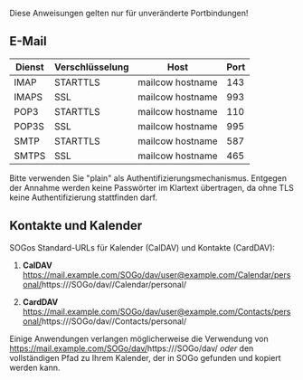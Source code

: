 Diese Anweisungen gelten nur für unveränderte Portbindungen!

## E-Mail
|Dienst|Verschlüsselung|Host|Port|
|--- |--- |--- |--- |
|IMAP|STARTTLS|<span class="client_variables_available"> <code><span class="client_var_host"></span><span class="client_var_port"></span></code></span><span class="client_variables_unavailable">mailcow hostname</span>|143|
|IMAPS|SSL|<span class="client_variables_available"> <code><span class="client_var_host"></span><span class="client_var_port"></span></code></span><span class="client_variables_unavailable">mailcow hostname</span>|993|
|POP3|STARTTLS|<span class="client_variables_available"> <code><span class="client_var_host"></span><span class="client_var_port"></span></code></span><span class="client_variables_unavailable">mailcow hostname</span>|110|
|POP3S|SSL|<span class="client_variables_available"> <code><span class="client_var_host"></span><span class="client_var_port"></span></code></span><span class="client_variables_unavailable">mailcow hostname</span>|995|
|SMTP|STARTTLS|<span class="client_variables_available"> <code><span class="client_var_host"></span><span class="client_var_port"></span></code></span><span class="client_variables_unavailable">mailcow hostname</span>|587|
|SMTPS|SSL|<span class="client_variables_available"> <code><span class="client_var_host"></span><span class="client_var_port"></span></code></span><span class="client_variables_unavailable">mailcow hostname</span>|465|

Bitte verwenden Sie "plain" als Authentifizierungsmechanismus. Entgegen der Annahme werden keine Passwörter im Klartext übertragen, da ohne TLS keine Authentifizierung stattfinden darf.

## Kontakte und Kalender

SOGos Standard-URLs für Kalender (CalDAV) und Kontakte (CardDAV):

1. **CalDAV**  <span class="client_variables_unavailable">https://mail.example.com/SOGo/dav/user@example.com/Calendar/personal/</span><span class="client_variables_available">https://<span class="client_var_host"></span>/SOGo/dav/<span class="client_var_email"></span>/Calendar/personal/</span>

2. **CardDAV**  <span class="client_variables_unavailable">https://mail.example.com/SOGo/dav/user@example.com/Contacts/personal/</span><span class="client_variables_available">https://<span class="client_var_host"></span>/SOGo/dav/<span class="client_var_email"></span>/Contacts/personal/</span>

Einige Anwendungen verlangen möglicherweise die Verwendung von <span class="client_variables_unavailable">https://mail.example.com/SOGo/dav/</span><span class="client_variables_available">https://<span class="client_var_host"></span>/SOGo/dav/</span> _oder_ den vollständigen Pfad zu Ihrem Kalender, der in SOGo gefunden und kopiert werden kann.